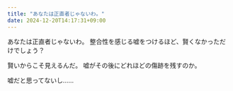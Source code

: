 ```yaml
---
title: "あなたは正直者じゃないわ。"
date: 2024-12-20T14:17:31+09:00
---
```

あなたは正直者じゃないわ。
整合性を感じる嘘をつけるほど、賢くなかっただけでしょう？

賢いからこそ見えるんだ。
嘘がその後にどれほどの傷跡を残すのか。

嘘だと思ってないし……
